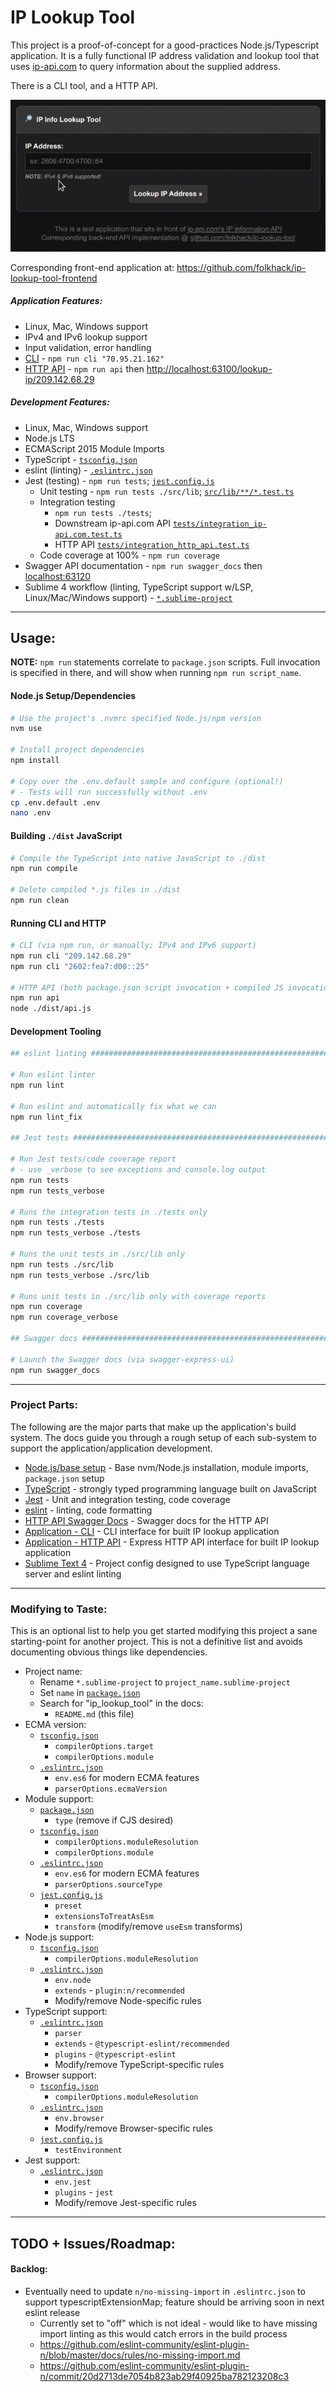 # IP Lookup Tool

This project is a proof-of-concept for a good-practices Node.js/Typescript application. It is a fully functional IP address validation and lookup tool that uses [ip-api.com](https://ip-api.com) to query information about the supplied address.

There is a CLI tool, and a HTTP API.

![Example use of application](docs/img/app_demo.gif)

Corresponding front-end application at: https://github.com/folkhack/ip-lookup-tool-frontend

##### Application Features:

* Linux, Mac, Windows support
* IPv4 and IPv6 lookup support
* Input validation, error handling
* [CLI](docs/cli.md) - `npm run cli "70.95.21.162"`
* [HTTP API](docs/http_api.md) - `npm run api` then [http://localhost:63100/lookup-ip/209.142.68.29](http://localhost:63100/lookup-ip/209.142.68.29)

##### Development Features:

* Linux, Mac, Windows support
* Node.js LTS
* ECMAScript 2015 Module Imports
* TypeScript - [`tsconfig.json`](./tsconfig.json)
* eslint (linting) - [`.eslintrc.json`](./.eslintrc.json)
* Jest (testing) - `npm run tests`; [`jest.config.js`](./jest.config.js)
    - Unit testing - `npm run tests ./src/lib`; [`src/lib/**/*.test.ts`](./src/lib)
    - Integration testing
        + `npm run tests ./tests`;
        + Downstream ip-api.com API [`tests/integration_ip-api.com.test.ts`](./tests/integration_ip-api.com.test.ts)
        + HTTP API [`tests/integration_http_api.test.ts`](./tests/integration_http_api.test.ts)
    - Code coverage at 100% - `npm run coverage`
* Swagger API documentation - `npm run swagger_docs` then [localhost:63120](http://localhost:63120)
* Sublime 4 workflow (linting, TypeScript support w/LSP, Linux/Mac/Windows support) - [`*.sublime-project`](ip_lookup_tool.sublime-project)

---

## Usage:

**NOTE:** `npm run` statements correlate to `package.json` scripts. Full invocation is specified in there, and will show when running `npm run script_name`.

#### Node.js Setup/Dependencies

```bash
# Use the project's .nvmrc specified Node.js/npm version
nvm use

# Install project dependencies
npm install

# Copy over the .env.default sample and configure (optional!)
# - Tests will run successfully without .env
cp .env.default .env
nano .env
```

#### Building `./dist` JavaScript

```bash
# Compile the TypeScript into native JavaScript to ./dist
npm run compile

# Delete compiled *.js files in ./dist
npm run clean
```

#### Running CLI and HTTP

```bash
# CLI (via npm run, or manually; IPv4 and IPv6 support)
npm run cli "209.142.68.29"
npm run cli "2602:fea7:d00::25"

# HTTP API (both package.json script invocation + compiled JS invocation)
npm run api
node ./dist/api.js
```

#### Development Tooling

```bash
## eslint linting ##############################################################

# Run eslint linter
npm run lint

# Run eslint and automatically fix what we can
npm run lint_fix

## Jest tests ##################################################################

# Run Jest tests/code coverage report
# - use _verbose to see exceptions and console.log output
npm run tests
npm run tests_verbose

# Runs the integration tests in ./tests only
npm run tests ./tests
npm run tests_verbose ./tests

# Runs the unit tests in ./src/lib only
npm run tests ./src/lib
npm run tests_verbose ./src/lib

# Runs unit tests in ./src/lib only with coverage reports
npm run coverage
npm run coverage_verbose

## Swagger docs ###############################################################

# Launch the Swagger docs (via swagger-express-ui)
npm run swagger_docs
```

---

### Project Parts:

The following are the major parts that make up the application's build system. The docs guide you through a rough setup of each sub-system to support the application/application development.

* [Node.js/base setup](docs/node.md) - Base nvm/Node.js installation, module imports, `package.json` setup
* [TypeScript](docs/typescript.md) - strongly typed programming language built on JavaScript
* [Jest](docs/jest.md) - Unit and integration testing, code coverage
* [eslint](docs/eslint.md) - linting, code formatting
* [HTTP API Swagger Docs](docs/swagger.md) - Swagger docs for the HTTP API
* [Application - CLI](docs/cli.md) - CLI interface for built IP lookup application
* [Application - HTTP API](docs/http_api.md) - Express HTTP API interface for built IP lookup application
* [Sublime Text 4](docs/sublime_text.md) - Project config designed to use TypeScript language server and eslint linting

---

### Modifying to Taste:

This is an optional list to help you get started modifying this project a sane starting-point for another project. This is not a definitive list and avoids documenting obvious things like dependencies.

* Project name:
    - Rename `*.sublime-project` to `project_name.sublime-project`
    - Set `name` in [`package.json`](/package.json)
    - Search for "ip_lookup_tool" in the docs:
        + `README.md` (this file)
* ECMA version:
    - [`tsconfig.json`](/tsconfig.json)
        + `compilerOptions.target`
        + `compilerOptions.module`
    - [`.eslintrc.json`](/.eslintrc.json)
        + `env.es6` for modern ECMA features
        + `parserOptions.ecmaVersion`
* Module support:
    - [`package.json`](/package.json)
        + `type` (remove if CJS desired)
    - [`tsconfig.json`](/tsconfig.json)
        + `compilerOptions.moduleResolution`
        + `compilerOptions.module`
    - [`.eslintrc.json`](/.eslintrc.json)
        + `env.es6` for modern ECMA features
        + `parserOptions.sourceType`
    - [`jest.config.js`](/jest.config.js)
        + `preset`
        + `extensionsToTreatAsEsm`
        + `transform` (modify/remove `useEsm` transforms)
* Node.js support:
    - [`tsconfig.json`](/tsconfig.json)
        + `compilerOptions.moduleResolution`
    - [`.eslintrc.json`](/.eslintrc.json)
        + `env.node`
        + `extends` - `plugin:n/recommended`
        + Modify/remove Node-specific rules
* TypeScript support:
    - [`.eslintrc.json`](/.eslintrc.json)
        + `parser`
        + `extends` - `@typescript-eslint/recommended`
        + `plugins` - `@typescript-eslint`
        + Modify/remove TypeScript-specific rules
* Browser support:
    - [`tsconfig.json`](/tsconfig.json)
        + `compilerOptions.moduleResolution`
    - [`.eslintrc.json`](/.eslintrc.json)
        + `env.browser`
        + Modify/remove Browser-specific rules
    - [`jest.config.js`](/jest.config.js)
        + `testEnvironment`
* Jest support:
    - [`.eslintrc.json`](/.eslintrc.json)
        + `env.jest`
        + `plugins` - `jest`
        + Modify/remove Jest-specific rules

---

## TODO + Issues/Roadmap:

#### Backlog:

* Eventually need to update `n/no-missing-import` in `.eslintrc.json` to support typescriptExtensionMap; feature should be arriving soon in next eslint release
    - Currently set to "off" which is not ideal - would like to have missing import linting as this would catch errors in the build process
    - https://github.com/eslint-community/eslint-plugin-n/blob/master/docs/rules/no-missing-import.md
    - https://github.com/eslint-community/eslint-plugin-n/commit/20d2713de7054b823ab29f40925ba782123208c3
